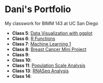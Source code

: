 # Dani's Portfolio
My classwork for BIMM 143 at UC San Diego

- **Class 5**: [Data Visualization with ggplot](https://github.com/danibaur/bimm143_github/blob/main/class05/class05.md)
- **Class 6**: [R Functions](https://github.com/danibaur/bimm143_github/blob/main/class06/class06.md)
- **Class 7**: [Machine Learning 1](https://github.com/danibaur/bimm143_github/blob/main/class07/class07.md)
- **Class 8**: [Breast Cancer Mini Project](https://github.com/danibaur/bimm143_github/blob/main/class08/class08.md)
- **Class 9**:
- **Class 10**:
- **Class 11**: [Population Scale Analysis](https://github.com/danibaur/bimm143_github/blob/main/class11/class11.md)
- **Class 13**: [RNASeq Analysis](https://github.com/danibaur/bimm143_github/blob/main/class13/class13.md)
- **Class 14**:
